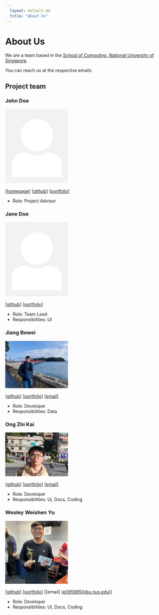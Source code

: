 ```yaml
---
  layout: default.md
  title: "About Us"
---
```


# About Us

We are a team based in the [School of Computing, National University of Singapore](http://www.comp.nus.edu.sg).

You can reach us at the respective emails

## Project team

### John Doe

<img src="images/johndoe.png" width="200px">

[[homepage](http://www.comp.nus.edu.sg/~damithch)]
[[github](https://github.com/johndoe)]
[[portfolio](team/johndoe.md)]

* Role: Project Advisor

### Jane Doe

<img src="images/johndoe.png" width="200px">

[[github](http://github.com/johndoe)]
[[portfolio](team/johndoe.md)]

* Role: Team Lead
* Responsibilities: UI

### Jiang Bowei

<img src="images/gingerbreaf.png" width="200px">

[[github](http://github.com/gingerbreaf)]
[[portfolio](team/jiangbowei.md)]
[[email](boweij@u.nus.edu)]

* Role: Developer
* Responsibilities: Data

### Ong Zhi Kai

<img src="images/zhikaiong2001.PNG" width="200px">

[[github](https://github.com/zhikaiong2001)]
[[portfolio](team/zhikaiong2001.md)]
[[email](e0968830@u.nus.edu)]

* Role: Developer
* Responsibilities: Ui, Docs, Coding

### Wesley Weishen Yu

<img src="images/headcube1.png" width="200px">

[[github](https://github.com/headcube1)]
[[portfolio](team/wesleyyu.md)]
[[email] (e0959950@u.nus.edu)]

* Role: Developer
* Responsibilities: UI, Docs, Coding
